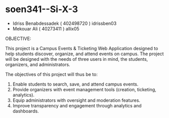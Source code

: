 # soen341--Si-X-3
- Idriss Benabdessadek ( 402498720 ) idrissben03
- Mekouar Ali ( 40273411 ) allix05


OBJECTIVE:

This project is a Campus Events & Ticketing Web Application designed to help students discover, organize, and attend events on campus. The project will be designed with the needs of three users in mind, the students, organizers, and administrators.

The objectives of this project will thus be to:
1. Enable students to search, save, and attend campus events.
2. Provide organizers with event management tools (creation, ticketing, analytics).
3. Equip administrators with oversight and moderation features.
4. Improve transparency and engagement through analytics and dashboards.
